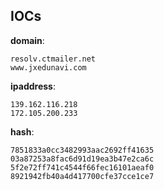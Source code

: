 
## IOCs

__domain__:

```text
resolv.ctmailer.net
www.jxedunavi.com
```
__ipaddress__:

```text
139.162.116.218
172.105.200.233
```
__hash__:

```text
7851833a0cc3482993aac2692ff41635
03a87253a8fac6d91d19ea3b47e2ca6c
5f2e72ff741c4544f66fec16101aeaf0
8921942fb40a4d417700cfe37cce1ce7
```